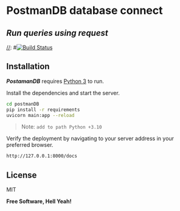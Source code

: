 # PostmanDB database connect
## _Run queries using request_

[//]: #[![N|Solid](https://assets.getpostman.com/common-share/postman-api-platform-social-preview-2.jpg)](https://www.postman.com)

[//]: #[![Build Status](https://travis-ci.org/joemccann/dillinger.svg?branch=master)](https://travis-ci.org/joemccann/dillinger)

## Installation

**_PostamanDB_** requires [Python 3](https://www.python.org/downloads/)  to run.

Install the dependencies and start the server.

```sh
cd postmanDB
pip install -r requirements
uvicorn main:app --reload
```
> Note: `add to path Python +3.10`

Verify the deployment by navigating to your server address in
your preferred browser.

```sh
http://127.0.0.1:8000/docs
```

## License

MIT

**Free Software, Hell Yeah!**

[//]: # (These are reference links used in the body of this note and get stripped out when the markdown processor does its job. There is no need to format nicely because it shouldn't be seen. Thanks SO - http://stackoverflow.com/questions/4823468/store-comments-in-markdown-syntax)
